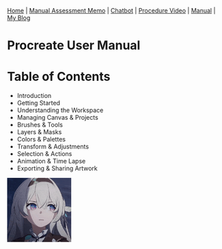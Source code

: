 [Home](index.md) | [Manual Assessment Memo](manual_assessment_memo.md) | [Chatbot](chatbot.md) | [Procedure Video](procedure_video.md) | [Manual](manual.md) | [My Blog](reflective_blogs.md) 

# Procreate User Manual 
# Table of Contents

- Introduction
- Getting Started
- Understanding the Workspace
- Managing Canvas & Projects
- Brushes & Tools
- Layers & Masks
- Colors & Palettes 
- Transform & Adjustments
- Selection & Actions
- Animation & Time Lapse
- Exporting & Sharing Artwork

<img width="150" height="150" src="ff.gif">



